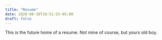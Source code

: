 ```yaml
---
title: "Resume"
date: 2020-08-30T19:51:53-05:00
draft: false
---
```


This is the future home of a resume. Not mine of course, but yours old boy.
